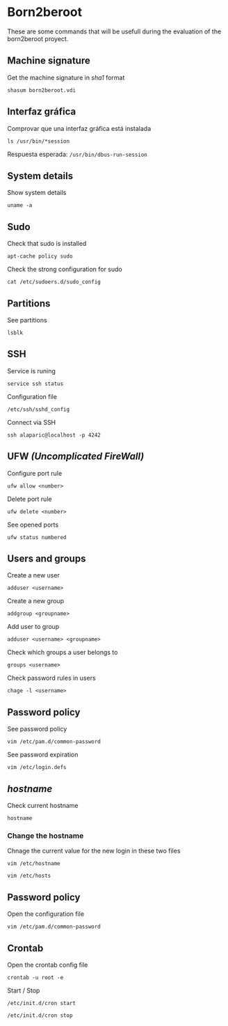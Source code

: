 # Born2beroot

These are some commands that will be usefull during the evaluation of the born2beroot proyect.

## Machine signature

Get the machine signature in *sha1* format

```
shasum born2beroot.vdi
```

## Interfaz gráfica

Comprovar que una interfaz gráfica está instalada

```
ls /usr/bin/*session
```

Respuesta esperada: `/usr/bin/dbus-run-session`

## System details

Show system details

```
uname -a
```

## Sudo

Check that sudo is installed

```
apt-cache policy sudo
```

Check the strong configuration for sudo

```
cat /etc/sudoers.d/sudo_config
```

## Partitions

See partitions

```
lsblk
```

## SSH

Service is runing

```
service ssh status
```

Configuration file

```
/etc/ssh/sshd_config
```

Connect via SSH

```
ssh alaparic@localhost -p 4242
```

## UFW _(Uncomplicated FireWall)_

Configure port rule

```
ufw allow <number>
```

Delete port rule

```
ufw delete <number>
```

See opened ports

```
ufw status numbered
```

## Users and groups

Create a new user

```
adduser <username>
```

Create a new group

```
addgroup <groupname>
```

Add user to group

```
adduser <username> <groupname>
```

Check which groups a user belongs to

```
groups <username>
```

Check password rules in users

```
chage -l <username>
```

## Password policy

See password policy

```
vim /etc/pam.d/common-password
```

See password expiration

```
vim /etc/login.defs
```

## _hostname_

Check current hostname

```
hostname
```

### Change the hostname

Chnage the current value for the new login in these two files

```
vim /etc/hostname
```

```
vim /etc/hosts
```

## Password policy

Open the configuration file

```
vim /etc/pam.d/common-password
```

## Crontab

Open the crontab config file

```
crontab -u root -e
```

Start / Stop

```
/etc/init.d/cron start

/etc/init.d/cron stop
```
